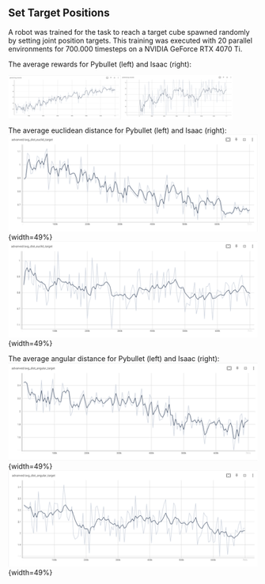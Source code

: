## Set Target Positions
A robot was trained for the task to reach a target cube spawned randomly by setting joint position targets. This training was executed with 20 parallel environments for 700.000 timesteps on a NVIDIA GeForce RTX 4070 Ti.

The average rewards for Pybullet (left) and Isaac (right):
<div style="display:flex;">
    <img src="images/rewards_pyb.png" alt="Image 1" style="width:45%;">
    <img src="images/rewards_isaac.png" alt="Image 2" style="width:45%;">
</div>


The average euclidean distance for Pybullet (left) and Isaac (right):
![Image 3](images/dist_euclid_pyb.png){width=49%}
![Image 4](images/dist_euclid_isaac.png){width=49%}

The average angular distance for Pybullet (left) and Isaac (right):
![Image 3](images/dist_angular_pyb.png){width=49%}
![Image 4](images/dist_angular_isaac.png){width=49%}